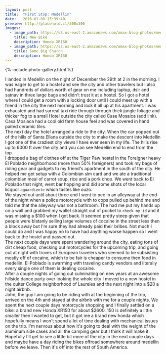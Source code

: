 ```yaml
---
layout: post
title:  "First Stop: Medellin"
date:   2016-01-08 15:39:40
preview: http://placehold.it/300x300
images:
  - image_path: https://s3.us-east-2.amazonaws.com/amax-blog-photos/medellin/moto.jpg
    title: New Bike
    description: Honda XR150
  - image_path: https://s3.us-east-2.amazonaws.com/amax-blog-photos/medellin/church.jpg
    title: Some Big Church
    description: Honda XR150
---
```


{% include photo-gallery.html %}

I landed in Medellin on the night of December the 29th at 2 in the morning. I was eager to get to a hostel and see the city and other travelers but I also had hundreds of dollars worth of gear on me including laptop, dslr and satnav in three large bags and didn't trust it at a hostel. So I got a hotel where I could get a room with a locking door until I could meet up with a friend in the city the next morning and lock it all up at his apartment. I was exhausted and had surreal taxi ride through through thick jungle foliage and thicker fog to a small Hotel outside the city called Case Mosaica (add link). Casa Mosiaca had a cool old farm house feel and was covered in hand paited ceramic tiles.
<br>
The next day the hotel arranged a ride to the city. When the car popped out of the hills of Santa Ellana outside the city to make the descent into Medellin I got one of the craziest city views I have ever seen in my life. The hills rise up to 6000 ft over the city and you can see Medellin end to end from the top.
<br>
I dropped a bag of clothes off at the Tiger Paw hostel in the Foreigner heavy El Poblado neighborhood (more than 50% foreigners) and took my bags of riding gear and gadgets to my friend's apartment in the south of the city. He helped me get setup with a Colombian sim card and we ate a traditional colombian meal of carrot soup, rice and a pork chop. We went back to El Poblado that night, went bar hopping and did some shots of the local licquor `aguardiente` which tastes like ouzo.
<br>
We stayed out until about three and I went to pee in an alleyway at the end of the night when a police motorcycle with to cops pulled up behind me and told me that the alleyway was not a bathroom. The had me put my hands up on a wall and grabbed my wallet straight out of pocket to `check my id` and it was missing a $100 when I got back. It seemed pretty steep given that people were blatanly selling large volumes of cocaine in the street less then a block away but I'm sure they had already paid their bribes. Not much I could do and I was happy no to have had anything worse happen so I went back to the hostel and passed out.
<br>
The next couple days were spent wandering around the city, eating tons of dirt cheap food, checking out motorcycles for the upcoming trip, and going out at night with troves of European travelers who seemed to be subsisting mostly off of cocaine, which to be fair is cheaper to consume then food in medellin. El Poblado is swarming with traveling candy vendors and literally every single one of them is dealing cocaine.
<br>
After a couple nights of going out culminating on new years at an awesome hillside dance party over looking the whole city I moved to a new hostel in the quiter College neighborhood of Laureles and the next night into a $20 a night airbnb.
<br>
John, the guy I am going to be riding with at the beginning of the trip, arrived on the 4th and stayed at the airbnb with me for a couple nights. We spent the next couple days motorcycle shopping and I finally settled on a bike: a brand new Honda XR150 for about $2600. 150 is definitely a little smaller then I wanted to get, but it got me a brand new honda which hopefully means I won't spend a lot of time dealing with mechanical issues on the trip. I'm nervous about how it's going to deal with the weight of the aluminum side cases and all the camping gear but I think it will make it.
<br>
Hopefully I'll get to see a little bit more of the city in the next couple days and maybe have a day riding the bikes offroad somewhere around medellin before we leave. Then it's off into the rest of South America.